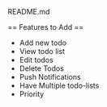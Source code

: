 README.md

== Features to Add ==

* Add new todo
* View todo list
* Edit todos
* Delete Todos
* Push Notifications
* Have Multiple todo-lists
* Priority